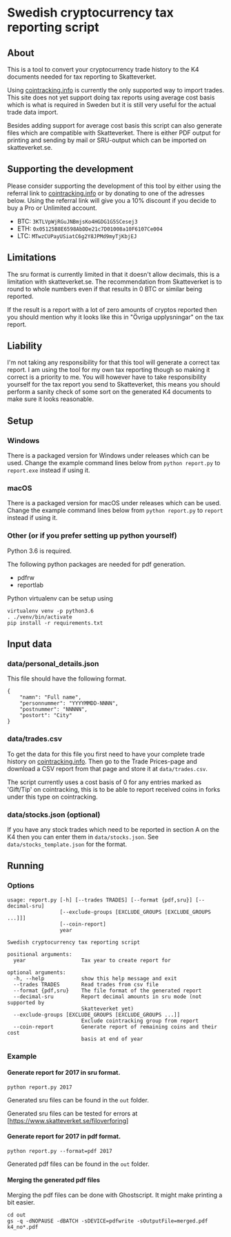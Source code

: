 # Swedish cryptocurrency tax reporting script

## About

This is a tool to convert your cryptocurrency trade history to the K4 documents needed
for tax reporting to Skatteverket.

Using [cointracking.info](https://cointracking.info?ref=D611015) is currently the
only supported way to import trades. This site does not yet support doing tax
reports using average cost basis which is what is required in Sweden but
it is still very useful for the actual trade data import.

Besides adding support for average cost basis this script can also generate files
which are compatible with Skatteverket. There is either PDF output for printing and
sending by mail or SRU-output which can be imported on skatteverket.se.

## Supporting the development

Please consider supporting the development of this tool by either using
the referral link to [cointracking.info](https://cointracking.info?ref=D611015)
or by donating to one of the adresses below. Using the referral link
will give you a 10% discount if you decide to buy a Pro or Unlimited account.

* BTC: `3KTLVpWjRGuJNBmjsKo4HGDG1G5SCesej3`
* ETH: `0x05125B8E6598AbDDe21c7D01008a10F6107Ce004`
* LTC: `MTwzCUPayUSiatC6g2Y8JPMd9myTjKbjEJ`

## Limitations

The sru format is currently limited in that it doesn't allow
decimals, this is a limitation with skatteverket.se. The
recommendation from Skatteverket is to round to whole numbers
even if that results in 0 BTC or similar being reported.

If the result is a report with a lot of zero amounts of cryptos
reported then you should mention why it looks like this in
"Övriga upplysningar" on the tax report.

## Liability

I'm not taking any responsibility for that this tool will generate a
correct tax report. I am using the tool for my own tax reporting though
so making it correct is a priority to me. You will however have to
take responsibility yourself for the tax report you send to
Skatteverket, this means you should perform a sanity check of some sort
on the generated K4 documents to make sure it looks reasonable.

## Setup

### Windows

There is a packaged version for Windows under releases which can be used.
Change the example command lines below from `python report.py` to
`report.exe` instead if using it.

### macOS

There is a packaged version for macOS under releases which can be used.
Change the example command lines below from `python report.py` to
`report` instead if using it.

### Other (or if you prefer setting up python yourself)

Python 3.6 is required.

The following python packages are needed for pdf generation.

* pdfrw
* reportlab

Python virtualenv can be setup using

```
virtualenv venv -p python3.6
. ./venv/bin/activate
pip install -r requirements.txt
```

## Input data

### data/personal_details.json

This file should have the following format.

```
{
	"namn": "Full name",
	"personnummer": "YYYYMMDD-NNNN",
	"postnummer": "NNNNN",
	"postort": "City"
}
```

### data/trades.csv

To get the data for this file you first need to have your complete trade history
on [cointracking.info](https://cointracking.info?ref=D611015). Then go to the
Trade Prices-page and download a CSV report from that page and store it at
`data/trades.csv`.

The script currently uses a cost basis of 0 for any entries marked as 'Gift/Tip'
on cointracking, this is to be able to report received coins in forks under this
type on cointracking.

### data/stocks.json (optional)

If you have any stock trades which need to be reported in section A on the K4 then you can
enter them in `data/stocks.json`. See `data/stocks_template.json` for the format.

## Running

### Options

```
usage: report.py [-h] [--trades TRADES] [--format {pdf,sru}] [--decimal-sru]
                 [--exclude-groups [EXCLUDE_GROUPS [EXCLUDE_GROUPS ...]]]
                 [--coin-report]
                 year

Swedish cryptocurrency tax reporting script

positional arguments:
  year                  Tax year to create report for

optional arguments:
  -h, --help            show this help message and exit
  --trades TRADES       Read trades from csv file
  --format {pdf,sru}    The file format of the generated report
  --decimal-sru         Report decimal amounts in sru mode (not supported by
                        Skatteverket yet)
  --exclude-groups [EXCLUDE_GROUPS [EXCLUDE_GROUPS ...]]
                        Exclude cointracking group from report
  --coin-report         Generate report of remaining coins and their cost
                        basis at end of year
```

### Example

#### Generate report for 2017 in sru format.

```
python report.py 2017
```

Generated sru files can be found in the ```out``` folder.

Generated sru files can be tested for errors at [https://www.skatteverket.se/filoverforing]

#### Generate report for 2017 in pdf format.

```
python report.py --format=pdf 2017
```

Generated pdf files can be found in the ```out``` folder.

#### Merging the generated pdf files

Merging the pdf files can be done with Ghostscript. It might make printing a bit easier.

```
cd out
gs -q -dNOPAUSE -dBATCH -sDEVICE=pdfwrite -sOutputFile=merged.pdf k4_no*.pdf
```
